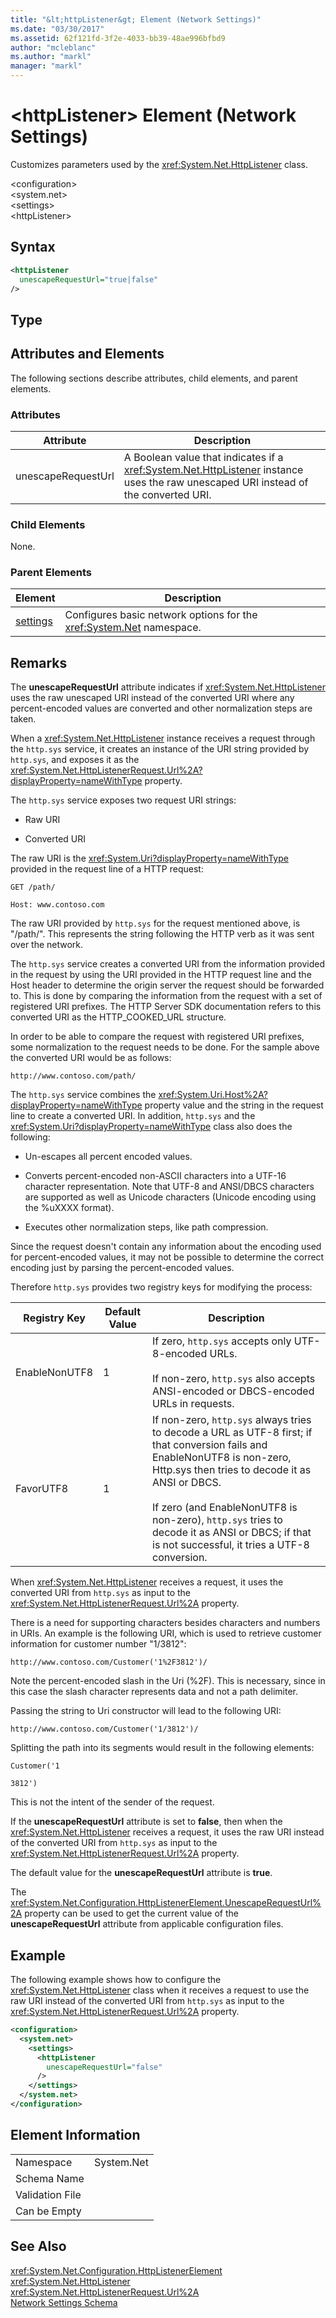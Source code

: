 ```yaml
---
title: "&lt;httpListener&gt; Element (Network Settings)"
ms.date: "03/30/2017"
ms.assetid: 62f121fd-3f2e-4033-bb39-48ae996bfbd9
author: "mcleblanc"
ms.author: "markl"
manager: "markl"
---
```

# &lt;httpListener&gt; Element (Network Settings)
Customizes parameters used by the <xref:System.Net.HttpListener> class.  

 \<configuration>  
\<system.net>  
\<settings>  
\<httpListener>  

## Syntax  

```xml  
<httpListener  
  unescapeRequestUrl="true|false"  
/>  
```  

## Type  

## Attributes and Elements  
 The following sections describe attributes, child elements, and parent elements.  

### Attributes  


|Attribute|Description|  
|---------------|-----------------|  
|unescapeRequestUrl|A Boolean value that indicates if a <xref:System.Net.HttpListener> instance uses the raw unescaped URI instead of the converted URI.|  

### Child Elements  
 None.  

### Parent Elements  


|**Element**|**Description**|  
|-----------------|---------------------|  
|[settings](../../../../../docs/framework/configure-apps/file-schema/network/settings-element-network-settings.md)|Configures basic network options for the <xref:System.Net> namespace.|  

## Remarks  
 The **unescapeRequestUrl** attribute indicates if <xref:System.Net.HttpListener> uses the raw unescaped URI instead of the converted URI where any percent-encoded values are converted and other normalization steps are taken.  

 When a <xref:System.Net.HttpListener> instance receives a request through the `http.sys` service, it creates an instance of the URI string provided by `http.sys`, and exposes it as the <xref:System.Net.HttpListenerRequest.Url%2A?displayProperty=nameWithType> property.  

 The `http.sys` service exposes two request URI strings:  

- Raw URI  

- Converted URI  

 The raw URI is the <xref:System.Uri?displayProperty=nameWithType> provided in the request line of a HTTP request:  

 `GET /path/`  

 `Host: www.contoso.com`  

 The raw URI provided by `http.sys` for the request mentioned above, is "/path/". This represents the string following the HTTP verb as it was sent over the network.  

 The `http.sys` service creates a converted URI from the information provided in the request by using the URI provided in the HTTP request line and the Host header to determine the origin server the request should be forwarded to. This is done by comparing the information from the request with a set of registered URI prefixes. The HTTP Server SDK documentation refers to this converted URI as the HTTP_COOKED_URL structure.  

 In order to be able to compare the request with registered URI prefixes, some normalization to the request needs to be done. For the sample above the converted URI would be as follows:  

 `http://www.contoso.com/path/`  

 The `http.sys` service combines the <xref:System.Uri.Host%2A?displayProperty=nameWithType> property value and the string in the request line to create a converted URI. In addition, `http.sys` and the <xref:System.Uri?displayProperty=nameWithType> class also does the following:  

- Un-escapes all percent encoded values.  

- Converts percent-encoded non-ASCII characters into a UTF-16 character representation. Note that UTF-8 and ANSI/DBCS characters are supported as well as Unicode characters (Unicode encoding using the %uXXXX format).  

- Executes other normalization steps, like path compression.  

 Since the request doesn't contain any information about the encoding used for percent-encoded values, it may not be possible to determine the correct encoding just by parsing the percent-encoded values.  

 Therefore `http.sys` provides two registry keys for modifying the process:  


|Registry Key|Default Value|Description|  
|------------------|-------------------|-----------------|  
|EnableNonUTF8|1|If zero, `http.sys` accepts only UTF-8-encoded URLs.<br /><br /> If non-zero, `http.sys` also accepts ANSI-encoded or DBCS-encoded URLs in requests.|  
|FavorUTF8|1|If non-zero, `http.sys` always tries to decode a URL as UTF-8 first; if that conversion fails and EnableNonUTF8 is non-zero, Http.sys then tries to decode it as ANSI or DBCS.<br /><br /> If zero (and EnableNonUTF8 is non-zero), `http.sys` tries to decode it as ANSI or DBCS; if that is not successful, it tries a UTF-8 conversion.|  

 When <xref:System.Net.HttpListener> receives a request, it uses the converted URI from `http.sys` as input to the <xref:System.Net.HttpListenerRequest.Url%2A> property.  

 There is a need for supporting characters besides characters and numbers in URIs. An example is the following URI, which is used to retrieve customer information for customer number "1/3812":  

 `http://www.contoso.com/Customer('1%2F3812')/`  

 Note the percent-encoded slash in the Uri (%2F). This is necessary, since in this case the slash character represents data and not a path delimiter.  

 Passing the string to Uri constructor will lead to the following URI:  

 `http://www.contoso.com/Customer('1/3812')/`  

 Splitting the path into its segments would result in the following elements:  

 `Customer('1`  

 `3812')`  

 This is not the intent of the sender of the request.  

 If the **unescapeRequestUrl** attribute is set to **false**, then when the <xref:System.Net.HttpListener> receives a request, it uses the raw URI instead of the converted URI from `http.sys` as input to the <xref:System.Net.HttpListenerRequest.Url%2A> property.  

 The default value for the **unescapeRequestUrl** attribute is **true**.  

 The <xref:System.Net.Configuration.HttpListenerElement.UnescapeRequestUrl%2A> property can be used to get the current value of the **unescapeRequestUrl** attribute from applicable configuration files.  

## Example  
 The following example shows how to configure the <xref:System.Net.HttpListener> class when it receives a request to use the raw URI instead of the converted URI from `http.sys` as input to the <xref:System.Net.HttpListenerRequest.Url%2A> property.  

```xml  
<configuration>  
  <system.net>  
    <settings>  
      <httpListener  
        unescapeRequestUrl="false"  
      />  
    </settings>  
  </system.net>  
</configuration>  
```  

## Element Information  


|||
|-|-|  
|Namespace|System.Net|  
|Schema Name||  
|Validation File||  
|Can be Empty||  

## See Also  
 <xref:System.Net.Configuration.HttpListenerElement>  
 <xref:System.Net.HttpListener>  
 <xref:System.Net.HttpListenerRequest.Url%2A>  
 [Network Settings Schema](../../../../../docs/framework/configure-apps/file-schema/network/index.md)

